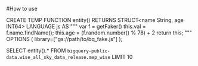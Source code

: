 #How to use

CREATE TEMP FUNCTION entity()
RETURNS STRUCT<name String, age INT64>
LANGUAGE js 
AS """
  var f = getFaker()
  this.val = f.name.findName();
  this.age = (f.random.number() % 78) + 2
  return this;
"""
OPTIONS (
    library=["gs://path/to/bq_fake.js"]
);

SELECT entity().*
FROM `bigquery-public-data.wise_all_sky_data_release.mep_wise`
LIMIT 10